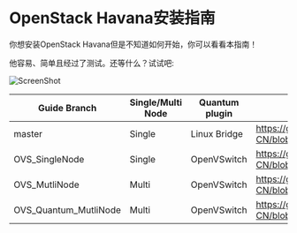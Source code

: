 OpenStack Havana安装指南
===============================

你想安装OpenStack Havana但是不知道如何开始，你可以看看本指南！

他容易、简单且经过了测试。还等什么？试试吧: 

![ScreenShot](http://i.imgur.com/WdRDVZJ.png)

Guide Branch         | Single/Multi Node | Quantum plugin  | Direct Guide Link                                                                                                                  |
-------------------- | ----------------- | --------------- | ------------------                                                                                                                 |
master               | Single            | Linux Bridge    | https://github.com/ist0ne/OpenStack-Grizzly-Install-Guide-CN/blob/master/OpenStack_Grizzly_Install_Guide.rst                                                   |
OVS_SingleNode        | Single            | OpenVSwitch     | https://github.com/ist0ne/OpenStack-Grizzly-Install-Guide-CN/blob/OVS_SingleNode/OpenStack_Grizzly_Install_Guide.rst        |
OVS_MutliNode         | Multi             | OpenVSwitch     | https://github.com/ist0ne/OpenStack-Grizzly-Install-Guide-CN/blob/OVS_MutliNode/OpenStack_Grizzly_Install_Guide.rst         |
OVS_Quantum_MutliNode | Multi             | OpenVSwitch     | https://github.com/ist0ne/OpenStack-Grizzly-Install-Guide-CN/blob/OVS_Quantum_MutliNode/OpenStack_Grizzly_Install_Guide.rst |
